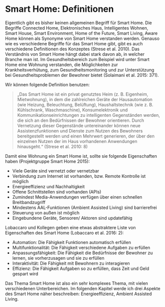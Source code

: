 #	Smart Home: Definitionen
Eigentlich gibt es bisher keinen allgemeinen Begriff für Smart Home. Die Begriffe Connected Home, Elektronisches Haus, Intelligentes Wohnen, Smart House, Smart Environment, Home of the Future, Smart Living, Aware Home können als Synonyme von Smart Home verstanden werden. Genauso wie es verschiedene Begriffe für das Smart Home gibt, gibt es auch verschiedene Definitionen des Konzeptes (Strese et al. 2010). Das Verständnis von Smart Home hängt dabei stark davon ab, in welcher Branche man ist. Im Gesundheitsbereich zum Beispiel wird unter Smart Home eine Wohnung verstanden, die Möglichkeiten zur Krankheitsverhütung, zum Gesundheitsmonitoring und zur Unterstützung bei Gesundheitsproblemen der Bewohner bietet (Solaimani et al. 2015: 371).

Wir können folgende Definition benutzen:
> „Das Smart Home ist ein privat genutztes Heim (z. B. Eigenheim, Mietwohnung), in dem die zahlreichen Geräte der Hausautomation (wie Heizung, Beleuchtung, Belüftung), Haushaltstechnik (wie z. B. Kühlschrank, Waschmaschine), Konsumelektronik und Kommunikationseinrichtungen zu intelligenten Gegenständen werden, die sich an den Bedürfnissen der Bewohner orientieren. Durch Vernetzung dieser Gegenstände untereinander können neue Assistenzfunktionen und Dienste zum Nutzen des Bewohners bereitgestellt werden und einen Mehrwert generieren, der über den einzelnen Nutzen der im Haus vorhandenen Anwendungen hinausgeht.“ (Strese et al. 2010: 8)

Damit eine Wohnung ein Smart Home ist, sollte sie folgende Eigenschaften haben (Projektgruppe Smart Home 2015):

-	Viele Geräte sind vernetzt oder vernetzbar
-	Verbindung zum Internet ist vorhanden, bzw. Remote Kontrolle ist möglich
-	Energieeffizienz und Nachhaltigkeit
-	Offene Schnittstellen sind vorhanden (APIs)
-	Zumindest Media-Anwendungen verfügen über einen schnellen Breitbandzugriff
-	Mindestens AAL-Funktionen (Ambient Assisted Living) sind barrierefrei
-	Steuerung von außen ist möglich
-	Eingebundene Geräte, Sensoren/ Aktoren sind updatefähig 

Lobaccaro und Kollegen geben eine etwas abstraktere Liste von Eigenschaften des Smart Home (Lobaccaro et al. 2016: 2): 

-	Automation: Die Fähigkeit Funktionen automatisch erfüllen
-	Multifunktionalität: Die Fähigkeit verschiedene Aufgaben zu erfüllen
-	Anpassungsfähigkeit: Die Fähigkeit die Bedürfnisse der Bewohner zu lernen, sie vorherzusagen und sie zu erfüllen
-	Interaktivität: Die Fähigkeit mit Bewohnern zu interagieren
-	Effizienz: Die Fähigkeit Aufgaben so zu erfüllen, dass Zeit und Geld gespart wird

Das Thema Smart Home ist also ein sehr komplexes Thema, mit vielen verschiedenen Unterbereichen. Im folgenden Kapitel werde ich drei Aspekte des Smart Home näher beschreiben: Energieeffizienz, Ambient Assisted Living.

